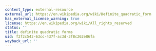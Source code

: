 ```yaml
---
content_type: external-resource
external_url: https://en.wikipedia.org/wiki/Definite_quadratic_form
has_external_license_warning: true
license: https://en.wikipedia.org/wiki/All_rights_reserved
status: ''
title: definite quadratic forms
uid: f2f2c542-63cc-437f-ac3d-3f8c262e86fa
wayback_url: ''
---
```

